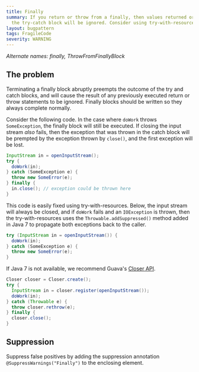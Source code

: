 ```yaml
---
title: Finally
summary: If you return or throw from a finally, then values returned or thrown from
  the try-catch block will be ignored. Consider using try-with-resources instead.
layout: bugpattern
tags: FragileCode
severity: WARNING
---
```


<!--
*** AUTO-GENERATED, DO NOT MODIFY ***
To make changes, edit the @BugPattern annotation or the explanation in docs/bugpattern.
-->

_Alternate names: finally, ThrowFromFinallyBlock_

## The problem
Terminating a finally block abruptly preempts the outcome of the try and catch
blocks, and will cause the result of any previously executed return or throw
statements to be ignored. Finally blocks should be written so they always
complete normally.

Consider the following code. In the case where `doWork` throws `SomeException`,
the finally block will still be executed. If closing the input stream *also*
fails, then the exception that was thrown in the catch block will be prempted by
the exception thrown by `close()`, and the first exception will be lost.

```java
InputStream in = openInputStream();
try {
  doWork(in);
} catch (SomeException e) {
  throw new SomeError(e);
} finally {
  in.close(); // exception could be thrown here
}
```

This code is easily fixed using try-with-resources. Below, the input stream will
always be closed, and if `doWork` fails and an `IOException` is thrown, then the
try-with-resources uses the `Throwable.addSuppressed()` method added in Java 7
to propagate both exceptions back to the caller.

```java
try (InputStream in = openInputStream()) {
  doWork(in);
} catch (SomeException e) {
  throw new SomeError(e);
}
```

If Java 7 is not available, we recommend Guava's
[Closer API](https://guava.dev/releases/snapshot/api/docs/com/google/common/io/Closer.html).

```java
Closer closer = Closer.create();
try {
  InputStream in = closer.register(openInputStream());
  doWork(in);
} catch (Throwable e) {
  throw closer.rethrow(e);
} finally {
  closer.close();
}
```

## Suppression
Suppress false positives by adding the suppression annotation `@SuppressWarnings("Finally")` to the enclosing element.

